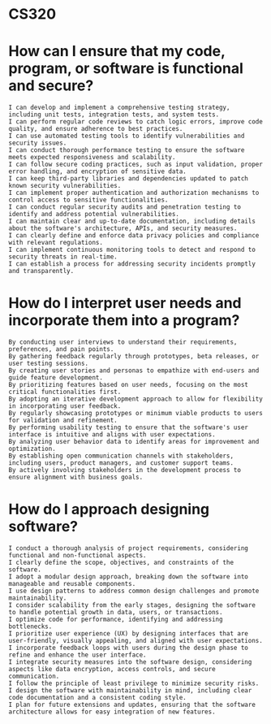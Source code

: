 # CS320

#  How can I ensure that my code, program, or software is functional and secure?

    I can develop and implement a comprehensive testing strategy, including unit tests, integration tests, and system tests.
    I can perform regular code reviews to catch logic errors, improve code quality, and ensure adherence to best practices.
    I can use automated testing tools to identify vulnerabilities and security issues.
    I can conduct thorough performance testing to ensure the software meets expected responsiveness and scalability.
    I can follow secure coding practices, such as input validation, proper error handling, and encryption of sensitive data.
    I can keep third-party libraries and dependencies updated to patch known security vulnerabilities.
    I can implement proper authentication and authorization mechanisms to control access to sensitive functionalities.
    I can conduct regular security audits and penetration testing to identify and address potential vulnerabilities.
    I can maintain clear and up-to-date documentation, including details about the software's architecture, APIs, and security measures.
    I can clearly define and enforce data privacy policies and compliance with relevant regulations.
    I can implement continuous monitoring tools to detect and respond to security threats in real-time.
    I can establish a process for addressing security incidents promptly and transparently.

# How do I interpret user needs and incorporate them into a program?

    By conducting user interviews to understand their requirements, preferences, and pain points.
    By gathering feedback regularly through prototypes, beta releases, or user testing sessions.
    By creating user stories and personas to empathize with end-users and guide feature development.
    By prioritizing features based on user needs, focusing on the most critical functionalities first.
    By adopting an iterative development approach to allow for flexibility in incorporating user feedback.
    By regularly showcasing prototypes or minimum viable products to users for validation and refinement.
    By performing usability testing to ensure that the software's user interface is intuitive and aligns with user expectations.
    By analyzing user behavior data to identify areas for improvement and optimization.
    By establishing open communication channels with stakeholders, including users, product managers, and customer support teams.
    By actively involving stakeholders in the development process to ensure alignment with business goals.

# How do I approach designing software?

    I conduct a thorough analysis of project requirements, considering functional and non-functional aspects.
    I clearly define the scope, objectives, and constraints of the software.
    I adopt a modular design approach, breaking down the software into manageable and reusable components.
    I use design patterns to address common design challenges and promote maintainability.
    I consider scalability from the early stages, designing the software to handle potential growth in data, users, or transactions.
    I optimize code for performance, identifying and addressing bottlenecks.
    I prioritize user experience (UX) by designing interfaces that are user-friendly, visually appealing, and aligned with user expectations.
    I incorporate feedback loops with users during the design phase to refine and enhance the user interface.
    I integrate security measures into the software design, considering aspects like data encryption, access controls, and secure communication.
    I follow the principle of least privilege to minimize security risks.
    I design the software with maintainability in mind, including clear code documentation and a consistent coding style.
    I plan for future extensions and updates, ensuring that the software architecture allows for easy integration of new features.
